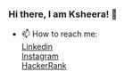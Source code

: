 ### Hi there, I am Ksheera! 👋 
- 📫 How to reach me:</br>
<a href = "https://www.linkedin.com/public-profile/settings?trk=d_flagship3_profile_self_view_public_profile"> Linkedin</a></br>
<a href = "_ksheera_shetty_">         Instagram</a></br>
<a href = "@Ksheerashetty"> HackerRank </br>
<!--
**Ksheerashetty/Ksheerashetty** is a ✨ _special_ ✨ repository because its `README.md` (this file) appears on your GitHub profile.

Here are some ideas to get you started:

- 🔭 I’m currently working on ...
- 🌱 I’m currently learning ...
- 👯 I’m looking to collaborate on ...
- 🤔 I’m looking for help with ...
- 💬 Ask me about ...
 ...
- 😄 Pronouns: ...
- ⚡ Fun fact: ...
-->

